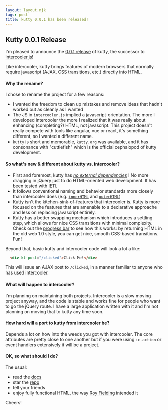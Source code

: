 ```yaml
---
layout: layout.njk
tags: post
title: kutty 0.0.1 has been released!
---
```


## Kutty 0.0.1 Release

I'm pleased to announce the [0.0.1 release](https://unpkg.com/browse/kutty.org@0.0.1/) of kutty, the successor
to [intercooler.js](http://intercoolerjs.org)!

Like intercooler, kutty brings features of modern browsers that normally require javascript (AJAX, CSS transitions, etc.) 
directly into HTML.

#### Why the rename?

I chose to rename the project for a few reasons:

* I wanted the freedom to clean up mistakes and remove ideas that hadn't worked out as cleanly as I wanted
* The JS in `intercooler.js` implied a javascript-orientation.  The more I developed intercooler the more I realized
  that it was really about enhancing (completing?) HTML, not javascript.  This project doesn't really compete with tools 
  like angular, vue or react, it's something different, so I wanted a different name.
* `kutty` is short and memorable, `kutty.org` was available, and it has consonance with "cuttlefish" which is the
  official cephalopod of kutty development.

#### So what's new & different about kutty vs. intercooler?

* First and foremost, kutty has [*no external dependencies*](https://github.com/bigskysoftware/kutty/blob/master/package.json) !
  No more dragging in jQuery just to do HTML-oriented web development.  It has been tested with IE11.
* It follows conventional naming and behavior standards more closely than intercooler does (e.g. [`innerHTML`](/attributes/kt-swap) and [`outerHTML`](/attributes/kt-swap))
* Kutty isn't the kitchen-sink-of-features that intercooler is.  Kutty is more focused on the features that are amenable 
  to a declarative approache and less on replacing javascript entirely.
* Kutty has a better swapping mechanism which introduces a settling step, which allows for nice CSS transitions
  with minimal complexity.  Check out the [progress bar](/examples/progress-bar) to see how this works: by returning
  HTML in the old web 1.0 style, you can get nice, smooth CSS-based transitions.  Fun!

Beyond that, basic kutty and intercooler code will look a lot a like:

```html
  <div kt-post="/clicked">Click Me!</div>
```

This will issue an AJAX post to `/clicked`, in a manner familiar to anyone who has used intercooler.

#### What will happen to intercooler?

I'm planning on maintaining both projects.  Intercooler is a slow moving project anyway, and the code is stable and
works fine for people who want to go the jQuery route.  I have a large application written with it and I'm not planning
on moving that to kutty any time soon.

#### How hard will a port to kutty from intercooler be?

Depends a lot on how into the weeds you got with intercooler.  The core attributes are pretty close to one another
but if you were using `ic-action` or event handlers extensively it will be a project.

#### OK, so what should I do?

The usual:

* read the [docs](/docs)
* star the [repo](https://github.com/bigskysoftware/kutty)
* tell your friends
* enjoy fully functional HTML, the way [Roy Fielding](https://en.wikipedia.org/wiki/Representational_State_Transfer) intended it

Cheers!